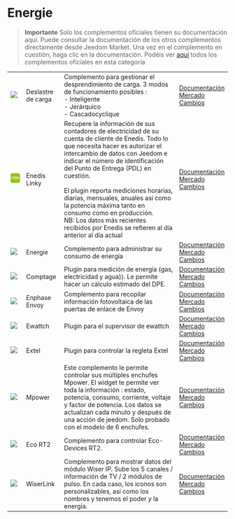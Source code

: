 
# Energie


>**Importante**
>Solo los complementos oficiales tienen su documentación aquí. Puede consultar la documentación de los otros complementos directamente desde Jeedom Market. Una vez en el complemento en cuestión, haga clic en la documentación.
>Podéis ver [aquí](https://market.jeedom.com/index.php?v=d&p=market&type=plugin&categorie=energy) todos los complementos oficiales en esta categoría


| | | | |
|--- | --- | --- | ---|
|<img src="delestage/delestage_icon.png" class="pluginLogo" width="100" />|Deslastre de carga|Complemento para gestionar el desprendimiento de carga. 3 modos de funcionamiento posibles : <br>- Inteligente <br>- Jerárquico <br>- Cascadocyclique|[Documentación](delestage/index.md)<br/>[Mercado](https://market.jeedom.com/index.php?v=d&p=market_display&id=2616)<br/>[Cambios](delestage/changelog.md)|
|<img src="enedis/enedis_icon.png" class="pluginLogo" width="100" />|Enedis Linky|Recupere la información de sus contadores de electricidad de su cuenta de cliente de Enedis. Todo lo que necesita hacer es autorizar el intercambio de datos con Jeedom e indicar el número de identificación del Punto de Entrega (PDL) en cuestión. <br/><br/>El plugin reporta mediciones horarias, diarias, mensuales, anuales así como la potencia máxima tanto en consumo como en producción. <br/>NB: Los datos más recientes recibidos por Enedis se refieren al día anterior al día actual|[Documentación](enedis/index.md)<br/>[Mercado](https://market.jeedom.com/index.php?v=d&p=market_display&id=4036)<br/>[Cambios](enedis/changelog.md)|
|<img src="energy/energy_icon.png" class="pluginLogo" width="100" />|Energie|Complemento para administrar su consumo de energía|[Documentación](energy/index.md)<br/>[Mercado](https://market.jeedom.com/index.php?v=d&p=market_display&id=54)<br/>[Cambios](energy/changelog.md)|
|<img src="energy2/energy2_icon.png" class="pluginLogo" width="100" />|Comptage|Plugin para medición de energía (gas, electricidad y agua)). Le permite hacer un cálculo estimado del DPE.|[Documentación](energy2/index.md)<br/>[Mercado](https://market.jeedom.com/index.php?v=d&p=market_display&id=3591)<br/>[Cambios](energy2/changelog.md)|
|<img src="envoy/envoy_icon.png" class="pluginLogo" width="100" />|Enphase Envoy|Complemento para recopilar información fotovoltaica de las puertas de enlace de Envoy|[Documentación](envoy/index.md)<br/>[Mercado](https://market.jeedom.com/index.php?v=d&p=market_display&id=3992)<br/>[Cambios](envoy/changelog.md)|
|<img src="ewattch/ewattch_icon.png" class="pluginLogo" width="100" />|Ewattch|Plugin para el supervisor de ewattch|[Documentación](ewattch/index.md)<br/>[Mercado](https://market.jeedom.com/index.php?v=d&p=market_display&id=1668)<br/>[Cambios](ewattch/changelog.md)|
|<img src="extel/extel_icon.png" class="pluginLogo" width="100" />|Extel|Plugin para controlar la regleta Extel|[Documentación](extel/index.md)<br/>[Mercado](https://market.jeedom.com/index.php?v=d&p=market_display&id=2979)<br/>[Cambios](extel/changelog.md)|
|<img src="mpower/mpower_icon.png" class="pluginLogo" width="100" />|Mpower|Este complemento le permite controlar sus múltiples enchufes Mpower. El widget te permite ver toda la información : estado, potencia, consumo, corriente, voltaje y factor de potencia. Los datos se actualizan cada minuto y después de una acción de jeedom. Solo probado con el modelo de 6 enchufes.|[Documentación](mpower/index.md)<br/>[Mercado](https://market.jeedom.com/index.php?v=d&p=market_display&id=2181)<br/>[Cambios](mpower/changelog.md)|
|<img src="rt2/rt2_icon.png" class="pluginLogo" width="100" />|Eco RT2|Complemento para controlar Eco-Devices RT2.|[Documentación](rt2/index.md)<br/>[Mercado](https://market.jeedom.com/index.php?v=d&p=market_display&id=2918)<br/>[Cambios](rt2/changelog.md)|
|<img src="wiserlink/wiserlink_icon.png" class="pluginLogo" width="100" />|WiserLink|Complemento para mostrar datos del módulo Wiser IP. Sube los 5 canales / información de TV / 2 módulos de pulso. En cada caso, los iconos son personalizables, así como los nombres y tenemos el poder y la energía.|[Documentación](wiserlink/index.md)<br/>[Mercado](https://market.jeedom.com/index.php?v=d&p=market_display&id=2938)<br/>[Cambios](wiserlink/changelog.md)|
